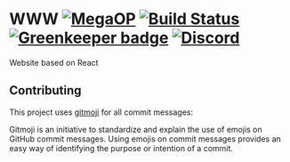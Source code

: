# WWW [![MegaOP](https://img.shields.io/badge/MEGA%20OP-%E2%9C%94-green.svg)](http://dsgnhb.de) [![Build Status](https://travis-ci.org/dsgnhb/www.svg?branch=master)](https://travis-ci.org/dsgnhb/www) [![Greenkeeper badge](https://badges.greenkeeper.io/dsgnhb/www.svg)](https://greenkeeper.io/) [![Discord](https://discordapp.com/api/guilds/202825877250244608/embed.png)](https://dsgnhb.de/discord)
Website based on React

## Contributing

This project uses [gitmoji](https://gitmoji.carloscuesta.me/) for all commit messages:

Gitmoji is an initiative to standardize and explain the use of emojis on GitHub commit messages. Using emojis on commit messages provides an easy way of identifying the purpose or intention of a commit.